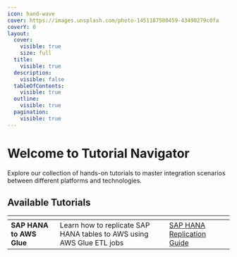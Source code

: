 ```yaml
---
icon: hand-wave
cover: https://images.unsplash.com/photo-1451187580459-43490279c0fa
coverY: 0
layout:
  cover:
    visible: true
    size: full
  title:
    visible: true
  description:
    visible: false
  tableOfContents:
    visible: true
  outline:
    visible: true
  pagination:
    visible: true
---
```


# Welcome to Tutorial Navigator

Explore our collection of hands-on tutorials to master integration scenarios between different platforms and technologies.

## Available Tutorials

<table data-view="cards"><thead><tr><th></th><th></th><th data-hidden data-card-target data-type="content-ref"></th></tr></thead><tbody><tr><td><strong>SAP HANA to AWS Glue</strong></td><td>Learn how to replicate SAP HANA tables to AWS using AWS Glue ETL jobs</td><td><a href="tutorials/hana-glue/README.md">SAP HANA Replication Guide</a></td></tr></tbody></table>